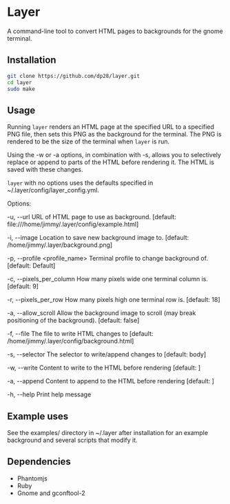 Layer
=====

A command-line tool to convert HTML pages to backgrounds for the gnome terminal.

Installation
------------

```bash
git clone https://github.com/dp28/layer.git
cd layer
sudo make
```

Usage
-----
Running `layer` renders an HTML page at the specified URL to a specified PNG file, then sets this PNG as the background for the terminal. The PNG is rendered to be the size of the terminal when `layer` is run.

Using the -w or -a options, in combination with -s, allows you to selectively replace
or append to parts of the HTML before rendering it. The HTML is saved with these changes.

`layer` with no options uses the defaults specified in ~/.layer/config/layer_config.yml.

Options:

-u, --url <url>                  URL of HTML page to use as background.
                                 [default:
                                 file:///home/jimmy/.layer/config/example.html]

-i, --image <path>               Location to save new background image
                                 to. [default:
                                 /home/jimmy/.layer/background.png]

-p, --profile <profile_name>     Terminal profile to change background
                                 of. [default: Default]

-c, --pixels_per_column <number> How many pixels wide one terminal column
                                 is. [default: 9]

-r, --pixels_per_row <number>    How many pixels high one terminal row
                                 is. [default: 18]

-a, --allow_scroll               Allow the background image to scroll
                                 (may break positioning of the
                                 background). [default: false]

-f, --file <path>                The file to write HTML changes to
                                 [default:
                                 /home/jimmy/.layer/config/background.html]

-s, --selector <css>             The selector to write/append changes to
                                 [default: body]

-w, --write <html>               Content to write to the HTML before
                                 rendering [default: ]

-a, --append <html>              Content to append to the HTML before
                                 rendering [default: ]

-h, --help                       Print help message

Example uses
------------
See the examples/ directory in ~/.layer after installation for an example background and several scripts that modify it.

Dependencies
------------

* Phantomjs
* Ruby
* Gnome and gconftool-2